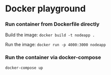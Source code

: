 # Docker playground

### Run container from Dockerfile directly

Build the image:
`docker build -t nodeapp .`

Run the image:
`docker run -p 4000:3000 nodeapp`

### Run the container via docker-compose
`docker-compose up`
